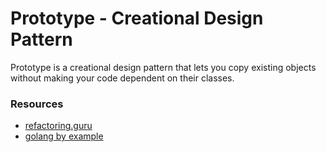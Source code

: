 # Prototype - Creational Design Pattern

Prototype is a creational design pattern that lets you copy existing objects without making your code dependent on their classes.

### Resources
- [refactoring.guru](https://refactoring.guru/design-patterns/prototype)
- [golang by example](https://golangbyexample.com/prototype-pattern-go)
